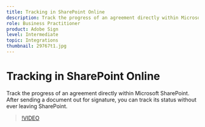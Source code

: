 ```yaml
---
title: Tracking in SharePoint Online
description: Track the progress of an agreement directly within Microsoft Sharepoint
role: Business Practitioner
product: Adobe Sign
level: Intermediate
topic: Integrations
thumbnail: 29767t1.jpg
---
```


# Tracking in SharePoint Online

Track the progress of an agreement directly within Microsoft SharePoint. After sending a document out for signature, you can track its status without ever leaving SharePoint.

>[!VIDEO](https://video.tv.adobe.com/v/29767t1?hidetitle=true)